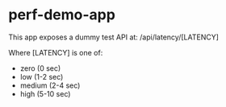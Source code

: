 # perf-demo-app
This app exposes a dummy test API at: /api/latency/[LATENCY]

Where [LATENCY] is one of:
* zero (0 sec)
* low (1-2 sec)
* medium (2-4 sec)
* high (5-10 sec)
